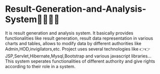 # Result-Generation-and-Analysis-System👩‍💻👩‍💻
It is result generation and analysis system. It basically provides functionalities like result generation, result data representation
in various charts and tables, allows to modify data by different authorities like Admin,HOD,invigilators,etc. Project uses several technologies
like 👉👉 JSP,Servlet,Hibernate,Mysql,Bootstrap and various javascript libraries... This system seperates functionalities of different authority and give rights according to their role in a system.
